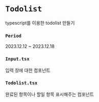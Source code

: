 # `Todolist`

typescript를 이용한 todolist 만들기

### `Period`

2023.12.12 ~ 2023.12.18

### `Input.tsx`

입력 창에 대한 컴포넌트

### `Todolist.tsx`

완료된 항목이나 할일 항목 표시해주는 컴포넌트
